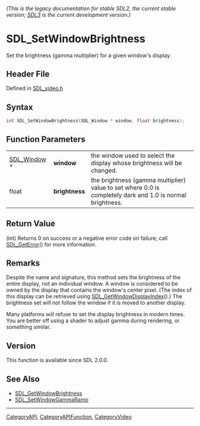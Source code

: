 ###### (This is the legacy documentation for stable SDL2, the current stable version; [SDL3](https://wiki.libsdl.org/SDL3/) is the current development version.)
# SDL_SetWindowBrightness

Set the brightness (gamma multiplier) for a given window's display.

## Header File

Defined in [SDL_video.h](https://github.com/libsdl-org/SDL/blob/SDL2/include/SDL_video.h)

## Syntax

```c
int SDL_SetWindowBrightness(SDL_Window * window, float brightness);
```

## Function Parameters

|                            |                |                                                                                                           |
| -------------------------- | -------------- | --------------------------------------------------------------------------------------------------------- |
| [SDL_Window](SDL_Window) * | **window**     | the window used to select the display whose brightness will be changed.                                   |
| float                      | **brightness** | the brightness (gamma multiplier) value to set where 0.0 is completely dark and 1.0 is normal brightness. |

## Return Value

(int) Returns 0 on success or a negative error code on failure; call
[SDL_GetError](SDL_GetError)() for more information.

## Remarks

Despite the name and signature, this method sets the brightness of the
entire display, not an individual window. A window is considered to be
owned by the display that contains the window's center pixel. (The index of
this display can be retrieved using
[SDL_GetWindowDisplayIndex](SDL_GetWindowDisplayIndex)().) The brightness
set will not follow the window if it is moved to another display.

Many platforms will refuse to set the display brightness in modern times.
You are better off using a shader to adjust gamma during rendering, or
something similar.

## Version

This function is available since SDL 2.0.0.

## See Also

- [SDL_GetWindowBrightness](SDL_GetWindowBrightness)
- [SDL_SetWindowGammaRamp](SDL_SetWindowGammaRamp)

----
[CategoryAPI](CategoryAPI), [CategoryAPIFunction](CategoryAPIFunction), [CategoryVideo](CategoryVideo)

